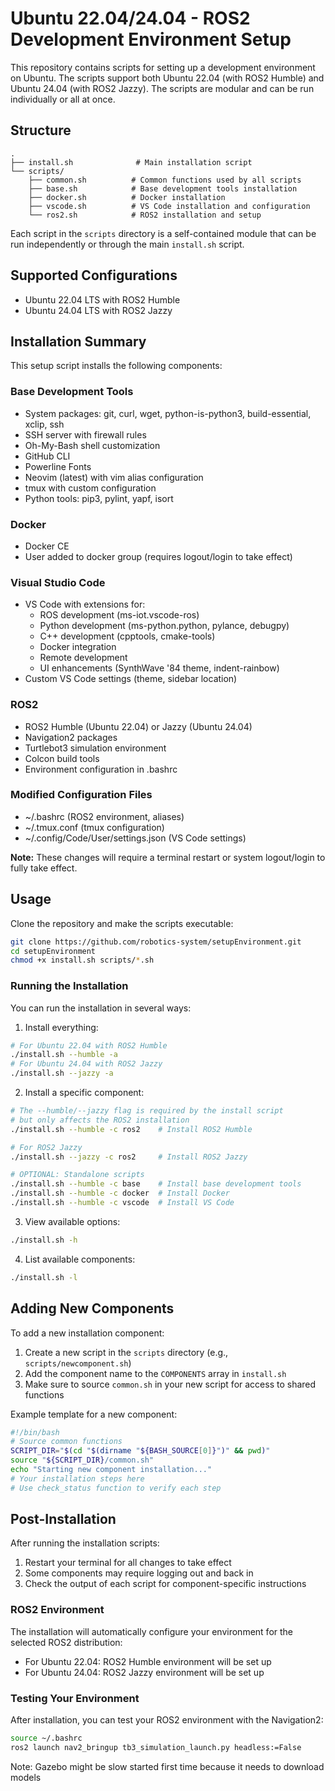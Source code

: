 # Ubuntu 22.04/24.04 - ROS2 Development Environment Setup
This repository contains scripts for setting up a development environment on Ubuntu. The scripts support both Ubuntu 22.04 (with ROS2 Humble) and Ubuntu 24.04 (with ROS2 Jazzy). The scripts are modular and can be run individually or all at once.

## Structure
```
.
├── install.sh              # Main installation script
└── scripts/
    ├── common.sh          # Common functions used by all scripts
    ├── base.sh            # Base development tools installation
    ├── docker.sh          # Docker installation
    ├── vscode.sh          # VS Code installation and configuration
    └── ros2.sh            # ROS2 installation and setup
```
Each script in the `scripts` directory is a self-contained module that can be run independently or through the main `install.sh` script.

## Supported Configurations
- Ubuntu 22.04 LTS with ROS2 Humble
- Ubuntu 24.04 LTS with ROS2 Jazzy

## Installation Summary
This setup script installs the following components:

### Base Development Tools
- System packages: git, curl, wget, python-is-python3, build-essential, xclip, ssh
- SSH server with firewall rules
- Oh-My-Bash shell customization
- GitHub CLI
- Powerline Fonts
- Neovim (latest) with vim alias configuration
- tmux with custom configuration
- Python tools: pip3, pylint, yapf, isort

### Docker
- Docker CE
- User added to docker group (requires logout/login to take effect)

### Visual Studio Code
- VS Code with extensions for:
  - ROS development (ms-iot.vscode-ros)
  - Python development (ms-python.python, pylance, debugpy)
  - C++ development (cpptools, cmake-tools)
  - Docker integration
  - Remote development
  - UI enhancements (SynthWave '84 theme, indent-rainbow)
- Custom VS Code settings (theme, sidebar location)

### ROS2
- ROS2 Humble (Ubuntu 22.04) or Jazzy (Ubuntu 24.04)
- Navigation2 packages
- Turtlebot3 simulation environment
- Colcon build tools
- Environment configuration in .bashrc

### Modified Configuration Files
- ~/.bashrc (ROS2 environment, aliases)
- ~/.tmux.conf (tmux configuration)
- ~/.config/Code/User/settings.json (VS Code settings)

**Note:** These changes will require a terminal restart or system logout/login to fully take effect.

## Usage
Clone the repository and make the scripts executable:
```bash
git clone https://github.com/robotics-system/setupEnvironment.git
cd setupEnvironment
chmod +x install.sh scripts/*.sh
```

### Running the Installation
You can run the installation in several ways:
1. Install everything:
```bash
# For Ubuntu 22.04 with ROS2 Humble
./install.sh --humble -a
# For Ubuntu 24.04 with ROS2 Jazzy
./install.sh --jazzy -a
```

2. Install a specific component:
```bash
# The --humble/--jazzy flag is required by the install script
# but only affects the ROS2 installation
./install.sh --humble -c ros2    # Install ROS2 Humble

# For ROS2 Jazzy
./install.sh --jazzy -c ros2     # Install ROS2 Jazzy

# OPTIONAL: Standalone scripts
./install.sh --humble -c base    # Install base development tools
./install.sh --humble -c docker  # Install Docker
./install.sh --humble -c vscode  # Install VS Code
```

3. View available options:
```bash
./install.sh -h
```

4. List available components:
```bash
./install.sh -l
```

## Adding New Components
To add a new installation component:
1. Create a new script in the `scripts` directory (e.g., `scripts/newcomponent.sh`)
2. Add the component name to the `COMPONENTS` array in `install.sh`
3. Make sure to source `common.sh` in your new script for access to shared functions

Example template for a new component:
```bash
#!/bin/bash
# Source common functions
SCRIPT_DIR="$(cd "$(dirname "${BASH_SOURCE[0]}")" && pwd)"
source "${SCRIPT_DIR}/common.sh"
echo "Starting new component installation..."
# Your installation steps here
# Use check_status function to verify each step
```

## Post-Installation
After running the installation scripts:
1. Restart your terminal for all changes to take effect
2. Some components may require logging out and back in
3. Check the output of each script for component-specific instructions

### ROS2 Environment
The installation will automatically configure your environment for the selected ROS2 distribution:
- For Ubuntu 22.04: ROS2 Humble environment will be set up
- For Ubuntu 24.04: ROS2 Jazzy environment will be set up

### Testing Your Environment
After installation, you can test your ROS2 environment with the Navigation2:
```bash
source ~/.bashrc
ros2 launch nav2_bringup tb3_simulation_launch.py headless:=False
```

Note: Gazebo might be slow started first time because it needs to download models
